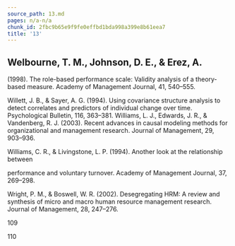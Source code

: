 ```yaml
---
source_path: 13.md
pages: n/a-n/a
chunk_id: 2fbc9b65e9f9fe0effbd1bda998a399e8b61eea7
title: '13'
---
```

## Welbourne, T. M., Johnson, D. E., & Erez, A.

(1998). The role-based performance scale: Validity analysis of a theory-based measure. Academy of Management Journal, 41, 540–555.

Willett, J. B., & Sayer, A. G. (1994). Using covariance structure analysis to detect correlates and predictors of individual change over time. Psychological Bulletin, 116, 363–381. Williams, L. J., Edwards, J. R., & Vandenberg, R. J. (2003). Recent advances in causal modeling methods for organizational and management research. Journal of Management, 29, 903–936.

Williams, C. R., & Livingstone, L. P. (1994). Another look at the relationship between

performance and voluntary turnover. Academy of Management Journal, 37, 269–298.

Wright, P. M., & Boswell, W. R. (2002). Desegregating HRM: A review and synthesis of micro and macro human resource management research. Journal of Management, 28, 247–276.

109

110
